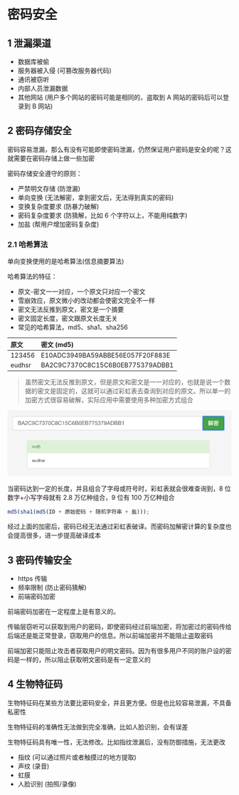 # 密码安全

## 1 泄漏渠道

- 数据库被偷
- 服务器被入侵 (可篡改服务器代码)
- 通讯被窃听
- 内部人员泄漏数据
- 其他网站 (用户多个网站的密码可能是相同的，盗取到 A 网站的密码后可以登录到 B 网站)

## 2 密码存储安全

密码容易泄漏，那么有没有可能即使密码泄漏，仍然保证用户密码是安全的呢？这就需要在密码存储上做一些加密

密码存储安全遵守的原则：

- 严禁明文存储 (防泄漏)
- 单向变换 (无法解密，拿到密文后，无法得到真实的密码)
- 变换复杂度要求 (防暴力破解)
- 密码复杂度要求 (防猜解，比如 6 个字符以上，不能用纯数字)
- 加盐 (帮用户增加密码复杂度)

### 2.1 哈希算法

单向变换使用的是哈希算法(信息摘要算法)

哈希算法的特征：

- 原文-密文一一对应，一个原文只对应一个密文
- 雪崩效应，原文微小的改动都会使密文完全不一样
- 密文无法反推到原文，密文是一个摘要
- 密文固定长度，密文跟原文长度无关
- 常见的哈希算法，md5、sha1、sha256

| 原文   | 密文 (md5)                       |
| :----- | :------------------------------- |
| 123456 | E10ADC3949BA59ABBE56E057F20F883E |
| eudhsr | BA2C9C7370C8C15C6B0EB775379ADBB1 |

> 虽然密文无法反推到原文，但是原文和密文是一一对应的，也就是说一个数据的密文是固定的，这就可以通过彩虹表去查询到对应的原文。所以单一的加密方式很容易破解，实际应用中需要使用多种加密方式组合

![](../images/password_20201106083716.png)

当密码达到一定的长度，并且组合了字母或符号时，彩虹表就会很难查询到，8 位数字+小写字母就有 2.8 万亿种组合，9 位有 100 万亿种组合

```javascript
md5(sha1(md5(ID + 原始密码 + 随机字符串 + 盐)));
```

经过上面的加密后，密码已经无法通过彩虹表破译。而密码加解密计算的复杂度也会提高很多，进一步提高破译成本

## 3 密码传输安全

- https 传输
- 频率限制 (防止密码猜解)
- 前端密码加密

前端密码加密在一定程度上是有意义的。

传输层窃听可以获取到用户的密码，即使密码经过前端加密，将加密过的密码传给后端还是能正常登录，窃取用户的信息。所以前端加密并不能阻止盗取密码

前端加密只能阻止攻击者获取用户的明文密码。因为有很多用户不同的账户设的密码是一样的，所以阻止获取明文密码是有一定意义的

## 4 生物特征码

生物特征码在某些方法要比密码安全，并且更方便。但是也比较容易泄漏，不具备私密性

生物特征码的准确性无法做到完全准确，比如人脸识别，会有误差

生物特征码具有唯一性，无法修改。比如指纹泄漏后，没有防御措施，无法更改

- 指纹 (可以通过照片或者触摸过的地方提取)
- 声纹 (录音)
- 虹膜
- 人脸识别 (拍照/录像)
